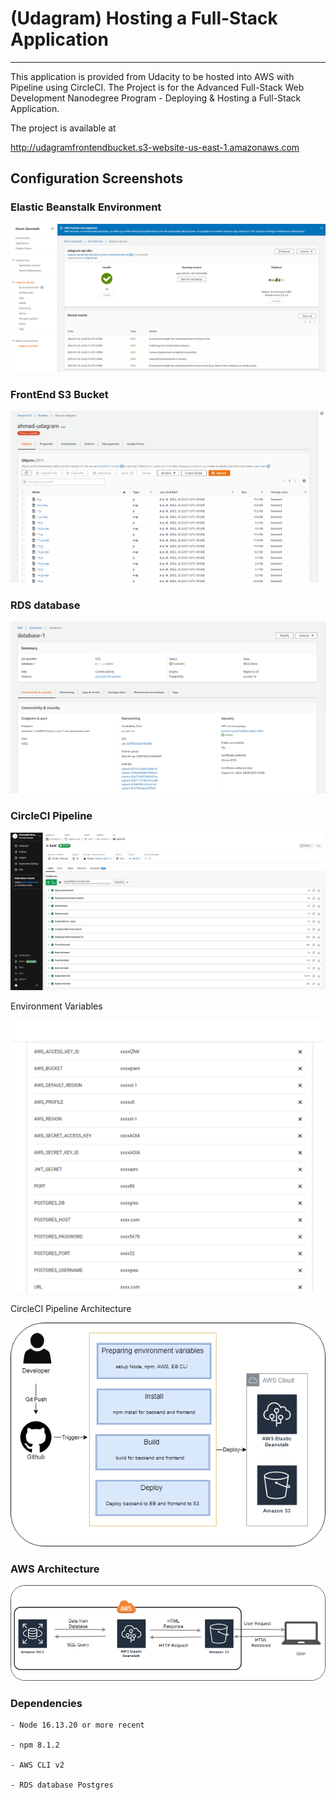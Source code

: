 # (Udagram) Hosting a Full-Stack Application
---

This application is provided from Udacity to be hosted into AWS with Pipeline using CircleCI.
The Project is for the Advanced Full-Stack Web Development Nanodegree Program - Deploying & Hosting a Full-Stack Application.

The project is available at

[http://udagramfrontendbucket.s3-website-us-east-1.amazonaws.com
](http://ahmad-udagram.s3-website-us-east-1.amazonaws.com/)

## Configuration Screenshots
### Elastic Beanstalk Environment

![Elastic Beanstalk Environment](./Doc/images/eb.png)

### FrontEnd S3 Bucket

![FrontEnd S3 Bucket](./Doc/images/s3.png)


### RDS database

![PostgreSQL RDS database](./Doc/images/RDS.png)

### CircleCI Pipeline

![CircleCI Pipeline](./Doc/images/CircleCi.png)

Environment Variables

![CircleCI Pipeline environment variables](./Doc/images/CircleCi_Environment_Variables.png)

CircleCI Pipeline Architecture

![CircleCI Pipeline Architecture](./Doc/images/Pipeline_Architecture.png)

### AWS Architecture

![AWS Architecture](./Doc/images/AWS_Architecture.png)
### Dependencies

```
- Node 16.13.20 or more recent

- npm 8.1.2

- AWS CLI v2

- RDS database Postgres
